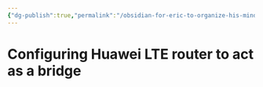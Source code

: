 ```yaml
---
{"dg-publish":true,"permalink":"/obsidian-for-eric-to-organize-his-mind/internet-connection/configuring-huawei-lte-router-to-act-as-a-bridge/"}
---
```


# Configuring Huawei LTE router to act as a bridge
